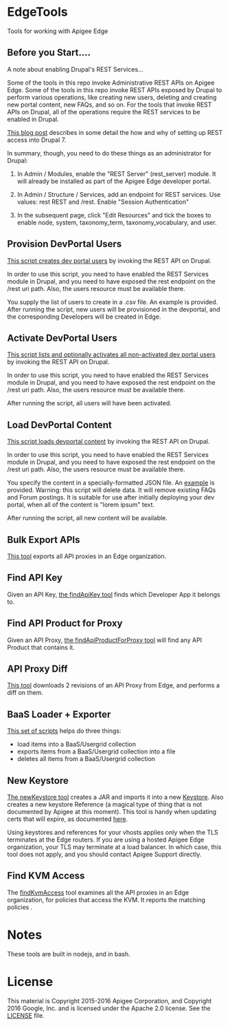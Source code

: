 # EdgeTools
Tools for working with Apigee Edge

## Before you Start....

A note about enabling Drupal's REST Services...

Some of the tools in this repo invoke Administrative REST APIs on Apigee Edge.  Some of the tools in this repo invoke REST APIs exposed by Drupal to perform various operations, like creating new users, deleting and creating new portal content, new FAQs, and so on. For the tools that invoke REST APIs on Drupal, all of the operations require the REST services to be enabled in Drupal.

[This blog post](https://www.dinochiesa.net/?p=1297) describes in some detail the how and why of setting up REST access into Drupal 7.

In summary, though, you need to do these things as an administrator for Drupal:

1. In Admin / Modules, enable the "REST Server" (rest_server) module. It will already be installed as part of the Apigee Edge developer portal. 

2. In Admin / Structure / Services, add an endpoint for REST services.  Use values: rest REST and /rest. Enable "Session Authentication"

3. In the subsequent page, click "Edit Resources" and tick the boxes to enable node, system, taxonomy_term, taxonomy_vocabulary, and user. 



## Provision DevPortal Users

[This script creates dev portal users](provisionDevPortalUsers/provisionDevPortalUsers.js) by invoking the REST API on Drupal. 

In order to use this script, you need to have enabled the REST Services module in Drupal, and you need to have exposed the rest endpoint on the /rest uri path. Also, the users resource must be available there.

You supply the list of users to create in a .csv file. An example is provided. 
After running the script, new users will be provisioned in the devportal, and the corresponding Developers will be created in Edge.



## Activate DevPortal Users

[This script lists and optionally activates all non-activated dev portal users](activateDevPortalUsers/activateDevPortalUsers.js) by invoking the REST API on Drupal. 

In order to use this script, you need to have enabled the REST Services module in Drupal, and you need to have exposed the rest endpoint on the /rest uri path. Also, the users resource must be available there.

After running the script, all users will have been activated.



## Load DevPortal Content

[This script loads devportal content](loadDevPortalContent/loadDevPortalContent.js) by invoking the REST API on Drupal. 

In order to use this script, you need to have enabled the REST Services module in Drupal, and you need to have exposed the rest endpoint on the /rest uri path. Also, the users resource must be available there.

You specify the content in a specially-formatted JSON file.  An [example](loadDevPortalContent/portalcontent.json) is provided. Warning: this script will delete data. It will remove existing FAQs and Forum postings. It is suitable for use after initially deploying your dev portal, when all of the content is "lorem ipsum" text.

After running the script, all new content will be available.



## Bulk Export APIs

[This tool](bulkExportApis) exports all API proxies in an Edge organization. 


## Find API Key

Given an API Key, [the findApiKey tool](findApiKey) finds which Developer App it belongs to. 


## Find API Product for Proxy

Given an API Proxy, [the findApiProductForProxy tool](findApiProductForProxy) will find any API Product that contains it.



## API Proxy Diff

[This tool](diffApiProxyRevisions) downloads 2 revisions of an API Proxy from Edge, and
performs a diff on them. 


## BaaS Loader + Exporter

[This set of scripts](baasLoadExport) helps do three things:

* load items into a BaaS/Usergrid collection
* exports items from a BaaS/Usergrid collection into a file
* deletes all items from a BaaS/Usergrid collection


## New Keystore

[The newKeystore tool](newKeystore) creates a JAR and imports it into a new [Keystore](http://docs.apigee.com/api-services/content/keystores-and-truststores).
Also creates a new keystore Reference (a magical type of thing that is not documented by Apigee at this moment). This tool is handy
when updating certs that will expire, as documented [here](http://docs.apigee.com/api-services/content/keystores-and-truststores#createakeystore).

Using keystores and references for your vhosts applies only when the TLS terminates at
the Edge routers.  If you are using a hosted Apigee Edge organization, your TLS may
terminate at a load balancer.  In which case, this tool does not apply, and you should
contact Apigee Support directly.


## Find KVM Access

The [findKvmAccess](findKvmAccess) tool examines all the API proxies in an Edge organization, for policies that access the KVM.  It reports the matching policies .



# Notes

These tools are built in nodejs, and in bash. 

# License

This material is Copyright 2015-2016 Apigee Corporation, 
and Copyright 2016 Google, Inc.
and is licensed under the Apache 2.0 license. See the [LICENSE](LICENSE) file. 

